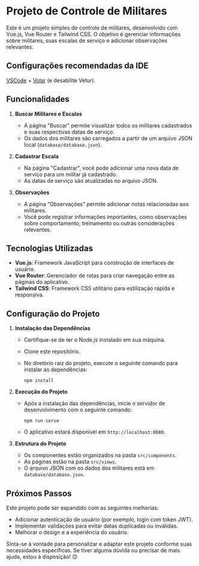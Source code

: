 # Projeto de Controle de Militares

Este é um projeto simples de controle de militares, desenvolvido com Vue.js, Vue Router e Tailwind CSS. O objetivo é gerenciar informações sobre militares, suas escalas de serviço e adicionar observações relevantes.

## Configurações recomendadas da IDE

[VSCode](https://code.visualstudio.com/) + [Volar](https://marketplace.visualstudio.com/items?itemName=Vue.volar) (e desabilite Vetur).

## Funcionalidades

1. **Buscar Militares e Escalas**

   - A página "Buscar" permite visualizar todos os militares cadastrados e suas respectivas datas de serviço.
   - Os dados dos militares são carregados a partir de um arquivo JSON local (`database/database.json`).

2. **Cadastrar Escala**

   - Na página "Cadastrar", você pode adicionar uma nova data de serviço para um militar já cadastrado.
   - As datas de serviço são atualizadas no arquivo JSON.

3. **Observações**
   - A página "Observações" permite adicionar notas relacionadas aos militares.
   - Você pode registrar informações importantes, como observações sobre comportamento, treinamento ou outras considerações relevantes.

## Tecnologias Utilizadas

- **Vue.js**: Framework JavaScript para construção de interfaces de usuário.
- **Vue Router**: Gerenciador de rotas para criar navegação entre as páginas do aplicativo.
- **Tailwind CSS**: Framework CSS utilitário para estilização rápida e responsiva.

## Configuração do Projeto

1. **Instalação das Dependências**

   - Certifique-se de ter o Node.js instalado em sua máquina.
   - Clone este repositório.
   - No diretório raiz do projeto, execute o seguinte comando para instalar as dependências:

     ```
     npm install
     ```

2. **Execução do Projeto**

   - Após a instalação das dependências, inicie o servidor de desenvolvimento com o seguinte comando:

     ```
     npm run serve
     ```

   - O aplicativo estará disponível em `http://localhost:8080`.

3. **Estrutura do Projeto**
   - Os componentes estão organizados na pasta `src/components`.
   - As páginas estão na pasta `src/views`.
   - O arquivo JSON com os dados dos militares está em `database/database.json`.

## Próximos Passos

Este projeto pode ser expandido com as seguintes melhorias:

- Adicionar autenticação de usuário (por exemplo, login com token JWT).
- Implementar validações para evitar datas duplicadas ou inválidas.
- Melhorar o design e a experiência do usuário.

Sinta-se à vontade para personalizar e adaptar este projeto conforme suas necessidades específicas. Se tiver alguma dúvida ou precisar de mais ajuda, estou à disposição! 😊
